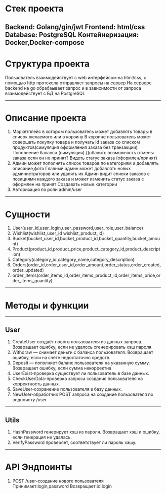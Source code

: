 
# Стек проекта
Backend: Golang/gin/jwt
Frontend: html/css
Database: PostgreSQL
Контейнеризация: Docker,Docker-compose
---------------
# Структура проекта
Пользователь взаимодействует с web интерфейсом на html/css, с помощью http протокола отправляет запросы на сервер
На сервере backend на go обрабаывает запрос и в зависимости от запроса взаимодействует с БД на PostgreSQL

--------------
# Описание проекта
1) Маркетплейс в котором пользователь может добавлять товары в список желаемого или в корзину
В корзине пользователь может совершать покупку товара и получать id заказа со списком продуктов(симуляция оформления заказа без транзакции)
Пополнение баланса (симуляция)
Добавить возможность отмены заказа если он не принят?
Видеть статус заказа (оформлен/принят)
2) Админ может пополнять список товаров по категориям и добавлять описание,фото
Главный админ может добавлять новых администраторов или удалять их
Админ видит списки заказов с позициями каждого заказа и может изменить статус заказа с оформлен на принят
Создавать новые категории
3) Авторизация по роли admin/user
--------------
# Сущности
1) User(user_id,user_login,user_password,user_role,user_balance)
2) Wishlist(wishlist_user_id wishlist_product_id)
3) Bucket(bucket_user_id,bucket_product_id,bucket_quantity,bucket_amount)
3) Product(product_id,product_price,product_category_id,product_description)
4) Category(category_id,category_name,category_description)
5) Orders(order_id,order_user_id,order_amount,order_status,order_created,order_updated)
6) order_items(order_items_id,order_items_product_id,order_items_price,order_items_quantity)

----------------
# Методы и функции
----------------
## User
1) CreateUser создаёт нового пользователя из данных запроса. Возвращает ошибку, если не удалось сгенерировать хэш пароля.
2) Withdraw — снимает деньги с баланса пользователя. Возвращает ошибку, если на счёте недостаточно средств.
3) Deposit — пополняет баланс пользователя на указанную сумму. Возвращает ошибку, если сумма некорректна.
4) UserExist-проверка существует ли пользователь в базе данных.
5) CheckUserData-проверка запроса создания пользователя на корректность данных.
6) SaveUser-сохранение пользователя в базу данных.
7) NewUser-обработчик POST запроса на создание пользователя по эндпоинту /user
----------------
## Utils
1) HashPassword генерирует хэш из пароля. Возвращает хэш и ошибку, если генерация не удалась.
2) VerifyPassword проверяет, соответствует ли пароль хэшу.
----------------
# API Эндпоинты
1) POST /user-создание нового пользователя
Принимает:login,password
Возвращает:id,login
